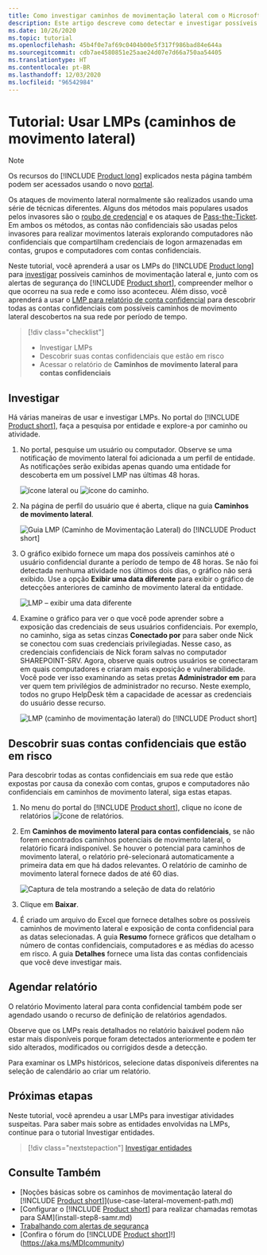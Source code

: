 ```yaml
---
title: Como investigar caminhos de movimentação lateral com o Microsoft Defender para Identidade
description: Este artigo descreve como detectar e investigar possíveis ataques de caminho de movimentação lateral com o Microsoft Defender para Identidade.
ms.date: 10/26/2020
ms.topic: tutorial
ms.openlocfilehash: 45b4f0e7af69c0404b00e5f317f986bad84e644a
ms.sourcegitcommit: cdb7ae4580851e25aae24d07e7d66a750aa54405
ms.translationtype: HT
ms.contentlocale: pt-BR
ms.lasthandoff: 12/03/2020
ms.locfileid: "96542984"
---
```

# <a name="tutorial-use-lateral-movement-paths-lmps"></a>Tutorial: Usar LMPs (caminhos de movimento lateral)

> [!NOTE]
> Os recursos do [!INCLUDE [Product long](includes/product-long.md)] explicados nesta página também podem ser acessados usando o novo [portal](https://portal.cloudappsecurity.com).

Os ataques de movimento lateral normalmente são realizados usando uma série de técnicas diferentes. Alguns dos métodos mais populares usados pelos invasores são o [roubo de credencial](suspicious-activity-guide.md#) e os ataques de [Pass-the-Ticket](suspicious-activity-guide.md). Em ambos os métodos, as contas não confidenciais são usadas pelos invasores para realizar movimentos laterais explorando computadores não confidenciais que compartilham credenciais de logon armazenadas em contas, grupos e computadores com contas confidenciais.

Neste tutorial, você aprenderá a usar os LMPs do [!INCLUDE [Product long](includes/product-long.md)] para [investigar](#investigate) possíveis caminhos de movimentação lateral e, junto com os alertas de segurança do [!INCLUDE [Product short](includes/product-short.md)], compreender melhor o que ocorreu na sua rede e como isso aconteceu. Além disso, você aprenderá a usar o [LMP para relatório de conta confidencial](#discover-your-at-risk-sensitive-accounts) para descobrir todas as contas confidenciais com possíveis caminhos de movimento lateral descobertos na sua rede por período de tempo.

> [!div class="checklist"]
>
> - Investigar LMPs
> - Descobrir suas contas confidenciais que estão em risco
> - Acessar o relatório de **Caminhos de movimento lateral para contas confidenciais**

## <a name="investigate"></a>Investigar

Há várias maneiras de usar e investigar LMPs. No portal do [!INCLUDE [Product short](includes/product-short.md)], faça a pesquisa por entidade e explore-a por caminho ou atividade.

1. No portal, pesquise um usuário ou computador. Observe se uma notificação de movimento lateral foi adicionada a um perfil de entidade. As notificações serão exibidas apenas quando uma entidade for descoberta em um possível LMP nas últimas 48 horas.

    ![ícone lateral](media/lateral-movement-icon.png) ou ![ícone do caminho](media/paths-icon.png).

1. Na página de perfil do usuário que é aberta, clique na guia **Caminhos de movimento lateral**.

    ![Guia LMP (Caminho de Movimentação Lateral) do [!INCLUDE [Product short](includes/product-short.md)]](media/lateral-movement-path-tab.png)

1. O gráfico exibido fornece um mapa dos possíveis caminhos até o usuário confidencial durante a período de tempo de 48 horas. Se não foi detectada nenhuma atividade nos últimos dois dias, o gráfico não será exibido. Use a opção **Exibir uma data diferente** para exibir o gráfico de detecções anteriores de caminho de movimento lateral da entidade.

    ![LMP – exibir uma data diferente](media/view-different-date.png)

1. Examine o gráfico para ver o que você pode aprender sobre a exposição das credenciais de seus usuários confidenciais. Por exemplo, no caminho, siga as setas cinzas **Conectado por** para saber onde Nick se conectou com suas credenciais privilegiadas. Nesse caso, as credenciais confidenciais de Nick foram salvas no computador SHAREPOINT-SRV. Agora, observe quais outros usuários se conectaram em quais computadores e criaram mais exposição e vulnerabilidade. Você pode ver isso examinando as setas pretas **Administrador em** para ver quem tem privilégios de administrador no recurso. Neste exemplo, todos no grupo HelpDesk têm a capacidade de acessar as credenciais do usuário desse recurso.

    ![LMP (caminho de movimentação lateral) do [!INCLUDE [Product short](includes/product-short.md)]](media/lmp.png)

## <a name="discover-your-at-risk-sensitive-accounts"></a>Descobrir suas contas confidenciais que estão em risco

Para descobrir todas as contas confidenciais em sua rede que estão expostas por causa da conexão com contas, grupos e computadores não confidenciais em caminhos de movimento lateral, siga estas etapas.

1. No menu do portal do [!INCLUDE [Product short](includes/product-short.md)], clique no ícone de relatórios ![ícone de relatórios](media/report-icon.png).

1. Em **Caminhos de movimento lateral para contas confidenciais**, se não forem encontrados caminhos potenciais de movimento lateral, o relatório ficará indisponível. Se houver o potencial para caminhos de movimento lateral, o relatório pré-selecionará automaticamente a primeira data em que há dados relevantes. O relatório de caminho de movimento lateral fornece dados de até 60 dias.

    ![Captura de tela mostrando a seleção de data do relatório](media/reports.png)

1. Clique em **Baixar**.

1. É criado um arquivo do Excel que fornece detalhes sobre os possíveis caminhos de movimento lateral e exposição de conta confidencial para as datas selecionadas. A guia **Resumo** fornece gráficos que detalham o número de contas confidenciais, computadores e as médias do acesso em risco. A guia **Detalhes** fornece uma lista das contas confidenciais que você deve investigar mais.

## <a name="schedule-report"></a>Agendar relatório

O relatório Movimento lateral para conta confidencial também pode ser agendado usando o recurso de definição de relatórios agendados.

Observe que os LMPs reais detalhados no relatório baixável podem não estar mais disponíveis porque foram detectados anteriormente e podem ter sido alterados, modificados ou corrigidos desde a detecção.

Para examinar os LMPs históricos, selecione datas disponíveis diferentes na seleção de calendário ao criar um relatório.

## <a name="next-steps"></a>Próximas etapas

Neste tutorial, você aprendeu a usar LMPs para investigar atividades suspeitas. Para saber mais sobre as entidades envolvidas na LMPs, continue para o tutorial Investigar entidades.

> [!div class="nextstepaction"]
> [Investigar entidades](investigate-entity.md)

## <a name="see-also"></a>Consulte Também

- [Noções básicas sobre os caminhos de movimentação lateral do [!INCLUDE [Product short](includes/product-short.md)]](use-case-lateral-movement-path.md)
- [Configurar o [!INCLUDE [Product short](includes/product-short.md)] para realizar chamadas remotas para SAM](install-step8-samr.md)
- [Trabalhando com alertas de segurança](working-with-suspicious-activities.md)
- [Confira o fórum do [!INCLUDE [Product short](includes/product-short.md)]!](https://aka.ms/MDIcommunity)
